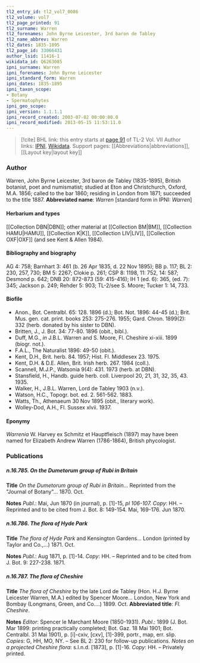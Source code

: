 ```yaml
---
tl2_entry_id: tl2_vol7_0086
tl2_volume: vol7
tl2_page_printed: 91
tl2_surname: Warren
tl2_forenames: John Byrne Leicester, 3rd baron de Tabley
tl2_name_abbrev: Warren
tl2_dates: 1835-1895
tl2_page_id: 33066431
author_lsid: 11416-1
wikidata_id: Q6263085
ipni_surname: Warren
ipni_forenames: John Byrne Leicester
ipni_standard_form: Warren
ipni_dates: 1835-1895
ipni_taxon_scope: 
- Botany
- Spermatophytes
ipni_geo_scope: 
ipni_version: 1.1.1.1
ipni_record_created: 2003-07-02 00:00:00.0
ipni_record_modified: 2013-05-15 11:53:11.0
---
```


> [!cite] BHL link: this entry starts at [page 91](https://www.biodiversitylibrary.org/page/33066431) of TL-2 Vol. VII
> Author links: [IPNI](https://www.ipni.org/a/11416-1), [Wikidata](https://www.wikidata.org/wiki/Q6263085). Support pages: [[Abbreviations|abbreviations]], [[Layout key|layout key]]

### Author

Warren, John Byrne Leicester, 3rd baron de Tabley (1835-1895), British botanist, poet and numismatist; studied at Eton and Christchurch, Oxford, M.A. 1856; called to the bar 1860; residing in London from 1871; succeeded to the title 1887. 
**Abbreviated name**: *Warren* \[standard form in IPNI: *Warren*\]

#### Herbarium and types

[[Collection DBN|DBN]]; other material at [[Collection BM|BM]], [[Collection HAMU|HAMU]], [[Collection K|K]], [[Collection LIV|LIV]], [[Collection OXF|OXF]] (and see Kent & Allen 1984).

#### Bibliography and biography

AG 4: 758; Barnhart 3: 461 (b. 26 Apr 1835, d. 22 Nov 1895); BB p. 117; BL 2: 230, 257, 730; BM 5: 2267; Clokie p. 261; CSP 8: 1198, 11: 752, 14: 587; Desmond p. 642; DNB 20: 872-873 (59: 415-416); IH 1 (ed. 6): 365, (ed. 7): 345; Jackson p. 249; Rehder 5: 903; TL-2/see S. Moore; Tucker 1: 14, 733.

#### Biofile

- Anon., Bot. Centralbl. 65: 128. 1896 (d.); Bot. Not. 1896: 44-45 (d.); Brit. Mus. gen. cat. print. books 253: 275-276. 1955; Gard. Chron. 1899(2): 332 (herb. donated by his sister to DBN).
- Britten, J., J. Bot. 34: 77-80. 1896 (obit., bibl.).
- Duff, M.G., *in* J.B.L. Warren and S. Moore, Fl. Cheshire xi-xiii. 1899 (biogr. not.).
- F.A.L., The Naturalist 1896: 49-50 (obit.).
- Kent, D.H., Brit. herb. 84. 1957; Hist. Fl. Middlesex 23. 1975.
- Kent, D.H. & D.E. Allen, Brit. Irish herb. 267. 1984 (coll.).
- Scannell, M.J.P., Watsonia 9(4): 431. 1973 (herb. at DBN).
- Stansfield, H., Handb. guide herb. coll. Liverpool 20, 21, 31, 32, 35, 43. 1935.
- Walker, H., J.B.L. Warren, Lord de Tabley 1903 (n.v.).
- Watson, H.C., Topogr. bot. ed. 2. 561-562. 1883.
- Watts, Th., Athenaeum 30 Nov 1895 (obit., literary work).
- Wolley-Dod, A.H., Fl. Sussex xlvii. 1937.

#### Eponymy

*Warrenia* W. Harvey ex Schmitz et Hauptfleisch (1897) may have been named for Elizabeth Andrew Warren (1786-1864), British phycologist.

### Publications

##### n.16.785. On the Dumetorum group of Rubi in Britain

**Title**
*On the Dumetorum group of Rubi in Britain*... Reprinted from the "Journal of Botany"... 1870. Oct.

**Notes**
*Publ*.: Mai, Jun 1870 (in journal), p. \[1\]-15, *pl 106-107. Copy*: HH. – Reprinted and to be cited from J. Bot. 8: 149-154. Mai, 169-176. Jun 1870.

##### n.16.786. The flora of Hyde Park

**Title**
*The flora of Hyde Park* and Kensington Gardens... London (printed by Taylor and Co.,...) 1871. Oct.

**Notes**
*Publ*.: Aug 1871, p. \[1\]-14. *Copy*: HH. – Reprinted and to be cited from J. Bot. 9: 227-238. 1871.

##### n.16.787. The flora of Cheshire

**Title**
*The flora of Cheshire* by the late Lord de Tabley (Hon. H.J. Byrne Leicester Warren, M.A.) edited by Spencer Moore... London, New York and Bombay (Longmans, Green, and Co....) 1899. Oct.
**Abbreviated title**: *Fl. Cheshire*.

**Notes**
*Editor*: Spencer le Marchant Moore (1850-1931).
*Publ*.: 1899 (J. Bot. Mar 1899: printing practically completed; Bot. Gaz. 18 Mai 1901; Bot. Centralbl. 31 Mai 1901), p. \[i\]-cxiv, \[cxv\], \[1\]-399, portr., map, err. slip. *Copies*: G, HH, MO, NY. – See BL 2: 230 for follow-up publications.
*Notes on a projected Cheshire flora*: s.l.n.d. \[1873\], p. \[1\]-16. *Copy*: HH. – Privately printed.

